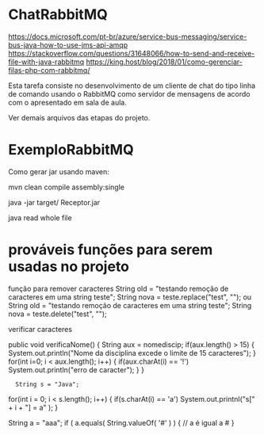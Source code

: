 # ChatRabbitMQ

https://docs.microsoft.com/pt-br/azure/service-bus-messaging/service-bus-java-how-to-use-jms-api-amqp
https://stackoverflow.com/questions/31648066/how-to-send-and-receive-file-with-java-rabbitmq
https://king.host/blog/2018/01/como-gerenciar-filas-php-com-rabbitmq/









Esta tarefa consiste no desenvolvimento de um cliente de chat do tipo linha de comando usando o RabbitMQ como servidor de mensagens de acordo com o apresentado em sala de aula.

Ver demais arquivos das etapas do projeto.
# ExemploRabbitMQ

Como gerar jar usando maven:

mvn clean compile assembly:single

java -jar target/ Receptor.jar  


java read whole file


# prováveis funções para serem usadas no projeto 
função para remover caracteres
String old = "testando remoção de caracteres em uma string teste";
String nova = teste.replace("test", "");
ou
String old = "testando remoção de caracteres em uma string teste";
String nova = teste.delete("test", "");

verificar caracteres

public void verificaNome()
	{
	    String aux = nomediscip;
	     if(aux.length() > 15)
	      {
	          System.out.println("Nome da disciplina excede o limite de 15 caracteres");
	       }
            for(int i=0; i < aux.length(); i++)
            {
                if(aux.charAt(i) == '!')
	         System.out.println("erro de caracter");
	   }
      }
      
      
      String s = "Java";
for(int i = 0; i < s.length(); i++)
{
    if(s.charAt(i) == 'a')
        System.out.printnl("s[" + i + "] = a" );
}


String a = "aaa";
if ( a.equals( String.valueOf( '#' ) ) {
    // a é igual a #
}